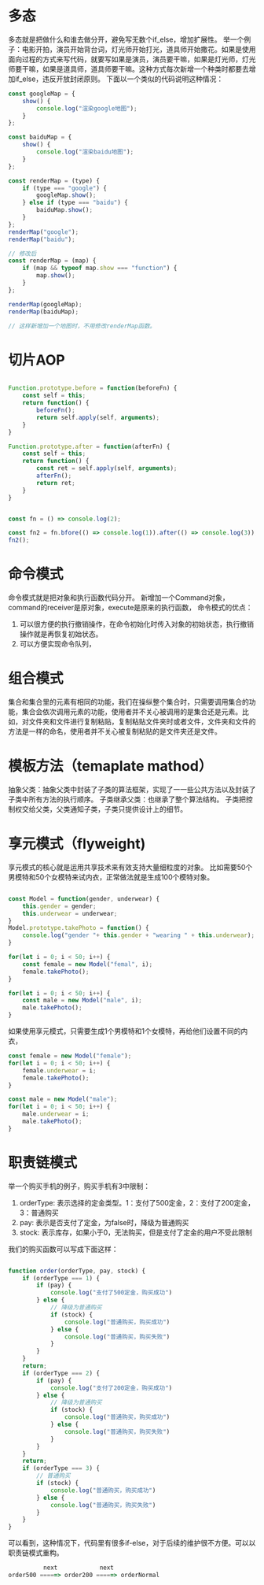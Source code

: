 # 多态
多态就是把做什么和谁去做分开，避免写无数个if_else，增加扩展性。
举一个例子：电影开拍，演员开始背台词，灯光师开始打光，道具师开始撒花。如果是使用面向过程的方式来写代码，就要写如果是演员，演员要干嘛，如果是灯光师，灯光师要干嘛，如果是道具师，道具师要干嘛。这种方式每次新增一个种类时都要去增加if_else，违反开放封闭原则。
下面以一个类似的代码说明这种情况：
```js
const googleMap = {
	show() {
		console.log("渲染google地图");
	}
};

const baiduMap = {
	show() {
		console.log("渲染baidu地图");
	}
};

const renderMap = (type) {
	if (type === "google") {
		googleMap.show();
	} else if (type === "baidu") {
		baiduMap.show();
	}
};
renderMap("google");
renderMap("baidu");

// 修改后
const renderMap = (map) {
	if (map && typeof map.show === "function") {
		map.show();
	}
};

renderMap(googleMap);
renderMap(baiduMap);

// 这样新增加一个地图时，不用修改renderMap函数。

```


# 切片AOP
```js

Function.prototype.before = function(beforeFn) {
	const self = this;
	return function() {
		beforeFn();
		return self.apply(self, arguments);
	}
}

Function.prototype.after = function(afterFn) {
	const self = this;
	return function() {
		const ret = self.apply(self, arguments);
		afterFn();
		return ret;
	}
}


const fn = () => console.log(2);

const fn2 = fn.bfore(() => console.log(1)).after(() => console.log(3));
fn2();


```

# 命令模式
命令模式就是把对象和执行函数代码分开。
新增加一个Command对象，command的receiver是原对象，execute是原来的执行函数，
命令模式的优点：
1. 可以很方便的执行撤销操作，在命令初始化时传入对象的初始状态，执行撤销操作就是再恢复初始状态。
2. 可以方便实现命令队列，

# 组合模式
集合和集合里的元素有相同的功能，我们在操纵整个集合时，只需要调用集合的功能，集合会依次调用元素的功能，使用者并不关心被调用的是集合还是元素。比如，对文件夹和文件进行复制粘贴，复制粘贴文件夹时或者文件，文件夹和文件的方法是一样的命名，使用者并不关心被复制粘贴的是文件夹还是文件。

# 模板方法（temaplate mathod）
抽象父类：抽象父类中封装了子类的算法框架，实现了一一些公共方法以及封装了子类中所有方法的执行顺序。
子类继承父类：也继承了整个算法结构。
子类把控制权交给父类，父类通知子类，子类只提供设计上的细节。

# 享元模式（flyweight)
享元模式的核心就是运用共享技术来有效支持大量细粒度的对象。
比如需要50个男模特和50个女模特来试内衣，正常做法就是生成100个模特对象。
```javascript

const Model = function(gender, underwear) {
	this.gender = gender;
	this.underwear = underwear;
}
Model.prototype.takePhoto = function() {
	console.log("gender "+ this.gender + "wearing " + this.underwear);
}

for(let i = 0; i < 50; i++) {
	const female = new Model("femal", i);
	female.takePhoto();
}

for(let i = 0; i < 50; i++) {
	const male = new Model("male", i);
	male.takePhoto();
}
```
如果使用享元模式，只需要生成1个男模特和1个女模特，再给他们设置不同的内衣，
```javascript
const female = new Model("female");
for(let i = 0; i < 50; i++) {
	female.underwear = i;
	female.takePhoto();
}

const male = new Model("male");
for(let i = 0; i < 50; i++) {
	male.underwear = i;
	male.takePhoto();
}
```

# 职责链模式
举一个购买手机的例子，购买手机有3中限制：

1. orderType: 表示选择的定金类型。1：支付了500定金，2：支付了200定金，3：普通购买
2. pay: 表示是否支付了定金，为false时，降级为普通购买
3. stock: 表示库存，如果小于0，无法购买，但是支付了定金的用户不受此限制

我们的购买函数可以写成下面这样：
```javascript

function order(orderType, pay, stock) {
	if (orderType === 1) {
		if (pay) {
			console.log("支付了500定金，购买成功")
		} else {
			// 降级为普通购买
			if (stock) {
				console.log("普通购买，购买成功")
			} else {
				console.log("普通购买，购买失败")
			}
		}
	}
	return;
	if (orderType === 2) {
		if (pay) {
			console.log("支付了200定金，购买成功")
		} else {
			// 降级为普通购买
			if (stock) {
				console.log("普通购买，购买成功")
			} else {
				console.log("普通购买，购买失败")
			}
		}
	}
	return;
	if (orderType === 3) {
		// 普通购买
		if (stock) {
			console.log("普通购买，购买成功")
		} else {
			console.log("普通购买，购买失败")
		}
	}
}
```
可以看到，这种情况下，代码里有很多if-else，对于后续的维护很不方便。可以以职责链模式重构。
```javascript
          next            next 
order500 =====> order200 =====> orderNormal
```


